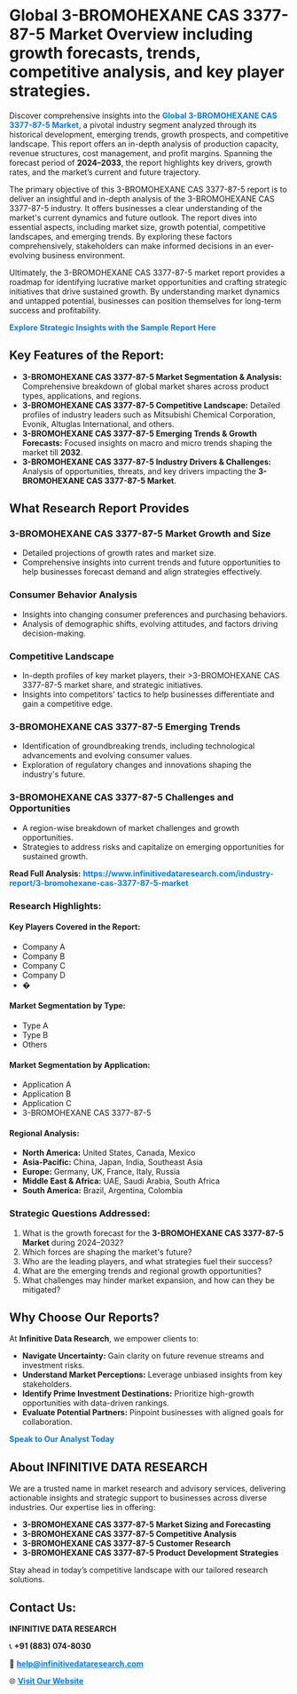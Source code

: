 <h1>Global 3-BROMOHEXANE CAS 3377-87-5 Market Overview including growth forecasts, trends, competitive analysis, and key player strategies.</h1>
<p>
Discover comprehensive insights into the 
<a href="https://www.infinitivedataresearch.com/industry-report/3-bromohexane-cas-3377-87-5-market" rel="dofollow" style="color: #007BFF; text-decoration: none;"><strong>Global 3-BROMOHEXANE CAS 3377-87-5 Market</strong></a>, a pivotal industry segment analyzed through its historical development, emerging trends, growth prospects, and competitive landscape. This report offers an in-depth analysis of production capacity, revenue structures, cost management, and profit margins. Spanning the forecast period of <strong>2024–2033</strong>, the report highlights key drivers, growth rates, and the market’s current and future trajectory.
</p>
<p>
The primary objective of this 3-BROMOHEXANE CAS 3377-87-5 report is to deliver an insightful and in-depth analysis of the 3-BROMOHEXANE CAS 3377-87-5 industry. It offers businesses a clear understanding of the market's current dynamics and future outlook. The report dives into essential aspects, including market size, growth potential, competitive landscapes, and emerging trends. By exploring these factors comprehensively, stakeholders can make informed decisions in an ever-evolving business environment.
</p>
<p>
Ultimately, the 3-BROMOHEXANE CAS 3377-87-5 market report provides a roadmap for identifying lucrative market opportunities and crafting strategic initiatives that drive sustained growth. By understanding market dynamics and untapped potential, businesses can position themselves for long-term success and profitability.
</p>
<p>
<a href="https://www.infinitivedataresearch.com/request-sample/reportId=111404" style="color: #007BFF; text-decoration: none;"><strong>Explore Strategic Insights with the Sample Report Here</strong></a>
</p>

<h2>Key Features of the Report:</h2>
<ul>
<li><strong>3-BROMOHEXANE CAS 3377-87-5 Market Segmentation & Analysis:</strong> Comprehensive breakdown of global market shares across product types, applications, and regions.</li>
<li><strong>3-BROMOHEXANE CAS 3377-87-5 Competitive Landscape:</strong> Detailed profiles of industry leaders such as Mitsubishi Chemical Corporation, Evonik, Altuglas International, and others.</li>
<li><strong>3-BROMOHEXANE CAS 3377-87-5 Emerging Trends & Growth Forecasts:</strong> Focused insights on macro and micro trends shaping the market till <strong>2032</strong>.</li>
<li><strong>3-BROMOHEXANE CAS 3377-87-5 Industry Drivers & Challenges:</strong> Analysis of opportunities, threats, and key drivers impacting the <strong>3-BROMOHEXANE CAS 3377-87-5 Market</strong>.</li>
</ul>

<h2>What Research Report Provides</h2>
<h3>3-BROMOHEXANE CAS 3377-87-5 Market Growth and Size</h3>
<ul>
<li>Detailed projections of growth rates and market size.</li>
<li>Comprehensive insights into current trends and future opportunities to help businesses forecast demand and align strategies effectively.</li>
</ul>

<h3>Consumer Behavior Analysis</h3>
<ul>
<li>Insights into changing consumer preferences and purchasing behaviors.</li>
<li>Analysis of demographic shifts, evolving attitudes, and factors driving decision-making.</li>
</ul>

<h3>Competitive Landscape</h3>
<ul>
<li>In-depth profiles of key market players, their >3-BROMOHEXANE CAS 3377-87-5 market share, and strategic initiatives.</li>
<li>Insights into competitors' tactics to help businesses differentiate and gain a competitive edge.</li>
</ul>

<h3>3-BROMOHEXANE CAS 3377-87-5 Emerging Trends</h3>
<ul>
<li>Identification of groundbreaking trends, including technological advancements and evolving consumer values.</li>
<li>Exploration of regulatory changes and innovations shaping the industry's future.</li>
</ul>

<h3>3-BROMOHEXANE CAS 3377-87-5 Challenges and Opportunities</h3>
<ul>
<li>A region-wise breakdown of market challenges and growth opportunities.</li>
<li>Strategies to address risks and capitalize on emerging opportunities for sustained growth.</li>
</ul>
<p><strong>Read Full Analysis:</strong> <a href="https://www.infinitivedataresearch.com/industry-report/3-bromohexane-cas-3377-87-5-market" rel="dofollow" style="color: #007BFF; text-decoration: none;"><strong>https://www.infinitivedataresearch.com/industry-report/3-bromohexane-cas-3377-87-5-market</strong></a></p>
<h3>Research Highlights:</h3>
<h4>Key Players Covered in the Report:</h4>
<ul><li>Company A</li><li>Company B</li><li>Company C</li><li>Company D</li><li>�</li></ul>
<h4>Market Segmentation by Type:</h4>
<ul><li>Type A</li><li>Type B</li><li>Others</li></ul>
<h4>Market Segmentation by Application:</h4>
<ul><li>Application A</li><li>Application B</li><li>Application C</li><li>3-BROMOHEXANE CAS 3377-87-5</li></ul>

<h4>Regional Analysis:</h4>
<ul>
<li><strong>North America:</strong> United States, Canada, Mexico</li>
<li><strong>Asia-Pacific:</strong> China, Japan, India, Southeast Asia</li>
<li><strong>Europe:</strong> Germany, UK, France, Italy, Russia</li>
<li><strong>Middle East & Africa:</strong> UAE, Saudi Arabia, South Africa</li>
<li><strong>South America:</strong> Brazil, Argentina, Colombia</li>
</ul>

<h3>Strategic Questions Addressed:</h3>
<ol>
<li>What is the growth forecast for the <strong>3-BROMOHEXANE CAS 3377-87-5 Market</strong> during 2024–2032?</li>
<li>Which forces are shaping the market's future?</li>
<li>Who are the leading players, and what strategies fuel their success?</li>
<li>What are the emerging trends and regional growth opportunities?</li>
<li>What challenges may hinder market expansion, and how can they be mitigated?</li>
</ol>

<h2>Why Choose Our Reports?</h2>
<p>At <strong>Infinitive Data Research</strong>, we empower clients to:</p>
<ul>
<li><strong>Navigate Uncertainty:</strong> Gain clarity on future revenue streams and investment risks.</li>
<li><strong>Understand Market Perceptions:</strong> Leverage unbiased insights from key stakeholders.</li>
<li><strong>Identify Prime Investment Destinations:</strong> Prioritize high-growth opportunities with data-driven rankings.</li>
<li><strong>Evaluate Potential Partners:</strong> Pinpoint businesses with aligned goals for collaboration.</li>
</ul>
<p><a href="https://www.infinitivedataresearch.com/industry-report/3-bromohexane-cas-3377-87-5-market" rel="dofollow" style="color: #007BFF; text-decoration: none;"><strong>Speak to Our Analyst Today</strong></a></p>

<h2>About INFINITIVE DATA RESEARCH</h2>
<p>We are a trusted name in market research and advisory services, delivering actionable insights and strategic support to businesses across diverse industries. Our expertise lies in offering:</p>
<ul>
<li><strong>3-BROMOHEXANE CAS 3377-87-5 Market Sizing and Forecasting</strong></li>
<li><strong>3-BROMOHEXANE CAS 3377-87-5 Competitive Analysis</strong></li>
<li><strong>3-BROMOHEXANE CAS 3377-87-5 Customer Research</strong></li>
<li><strong>3-BROMOHEXANE CAS 3377-87-5 Product Development Strategies</strong></li>
</ul>
<p>Stay ahead in today’s competitive landscape with our tailored research solutions.</p>

<h2>Contact Us:</h2>
<p><strong>INFINITIVE DATA RESEARCH</strong></p>
<p>📞 <strong>+91 (883) 074-8030</strong></p>
<p>📧 <strong><a href="mailto:help@infinitivedataresearch.com" style="color: #007BFF;">help@infinitivedataresearch.com</a></strong></p>
<p>🌐 <strong><a href="https://www.infinitivedataresearch.com" rel="dofollow" style="color: #007BFF;">Visit Our Website</a></strong></p>